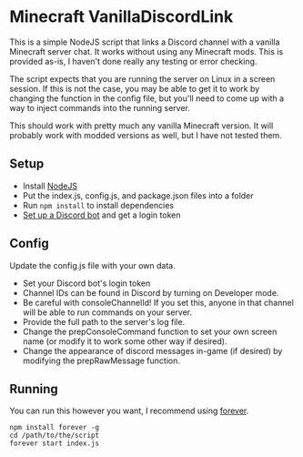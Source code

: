 Minecraft VanillaDiscordLink
============================

This is a simple NodeJS script that links a Discord channel with a vanilla Minecraft server chat. It works without using any Minecraft mods.
This is provided as-is, I haven't done really any testing or error checking.

The script expects that you are running the server on Linux in a screen session. If this is not the case, you may be able to get it to work
by changing the function in the config file, but you'll need to come up with a way to inject commands into the running server.

This should work with pretty much any vanilla Minecraft version. It will probably work with modded versions as well, but I have not tested them.

Setup
-----

* Install [NodeJS](https://nodejs.org/en/download/)
* Put the index.js, config.js, and package.json files into a folder
* Run ```npm install``` to install dependencies
* [Set up a Discord bot](https://discordapp.com/developers/applications/me) and get a login token

Config
------

Update the config.js file with your own data.

* Set your Discord bot's login token
* Channel IDs can be found in Discord by turning on Developer mode.
* Be careful with consoleChannelId! If you set this, anyone in that channel will be able to run commands on your server.
* Provide the full path to the server's log file.
* Change the prepConsoleCommand function to set your own screen name (or modify it to work some other way if desired).
* Change the appearance of discord messages in-game (if desired) by modifying the prepRawMessage function.

Running
-------

You can run this however you want, I recommend using [forever](https://www.npmjs.com/package/forever).

```
npm install forever -g
cd /path/to/the/script
forever start index.js
```
